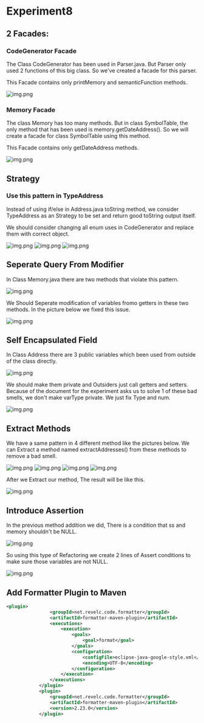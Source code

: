 # Experiment8

## 2 Facades:

### CodeGenerator Facade

The Class CodeGenerator has been used in Parser.java. But Parser only used 2 functions of this big class. So we've created a facade for this parser.

This Facade contains only printMemory and semanticFunction methods.

![img.png](screenshots/Facade1.png)

### Memory Facade

The class Memory has too many methods. But in class SymbolTable, the only method that has been used is memory.getDateAddress(). So we will create a facade for class SymbolTable using this method.

This Facade contains only getDateAddress methods.

![img.png](screenshots/Facade2.png)

## Strategy

### Use this pattern in TypeAddress

Instead of using if/else in Address.java toString method, we consider TypeAddress as an Strategy to be set and return good toString output itself.

We should consider changing all enum uses in CodeGenerator and replace them with correct object.

![img.png](screenshots/Imidiate.png)
![img.png](screenshots/Indirect.png)
![img.png](screenshots/Direct.png)


## Seperate Query From Modifier

In Class Memory.java there are two methods that violate this pattern.

![img.png](screenshots/Sep1.png)

We Should Seperate modification of variables fromo getters in these two methods. In the picture below we fixed this issue.

![img.png](screenshots/Sep2.png)

## Self Encapsulated Field

In Class Address there are 3 public variables which been used from outside of the class directly.

![img.png](screenshots/Self1.png)

We should make them private and Outsiders just call getters and setters. Because of the document for the experiment asks us to solve 1 of these bad smells, we don't make varType private. We just fix Type and num.

![img.png](screenshots/Self2.png)

## Extract Methods

We have a same pattern in 4 different method like the pictures below. We can Extract a method named extractAddresses() from these methods to remove a bad smell.

![img.png](screenshots/Ex1.png)
![img.png](screenshots/Ex2.png)
![img.png](screenshots/Ex3.png)
![img.png](screenshots/Ex4.png)

After we Extract our method, The result will be like this.

![img.png](screenshots/Ex5.png)

## Introduce Assertion

In the previous method addition we did, There is a condition that ss and memory shouldn't be NULL. 

![img.png](screenshots/Assertion1.png)

So using this type of Refactoring we create 2 lines of Assert conditions to make sure those variables are not NULL.

![img.png](screenshots/Assertion2.png)

## Add Formatter Plugin to Maven

```xml
<plugin>
                <groupId>net.revelc.code.formatter</groupId>
                <artifactId>formatter-maven-plugin</artifactId>
                <executions>
                    <execution>
                        <goals>
                            <goal>format</goal>
                        </goals>
                        <configuration>
                            <configFile>eclipse-java-google-style.xml</configFile>
                            <encoding>UTF-8</encoding>
                        </configuration>
                    </execution>
                </executions>
            </plugin>
            <plugin>
                <groupId>net.revelc.code.formatter</groupId>
                <artifactId>formatter-maven-plugin</artifactId>
                <version>2.23.0</version>
            </plugin>
```    
